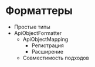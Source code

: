 # Форматтеры

* Простые типы
* ApiObjectFormatter
  * ApiObjectMapping
    * Регистрация
    * Расширение
  * Совместимость подходов 